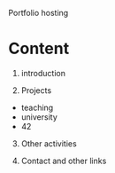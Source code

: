 Portfolio hosting

# Content

1. introduction

2. Projects 
- teaching
- university 
- 42

3. Other activities

4. Contact and other links

